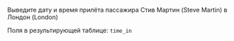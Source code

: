 Выведите дату и время прилёта пассажира Стив Мартин (Steve Martin) в Лондон (London)

Поля в результирующей таблице:
`time_in`